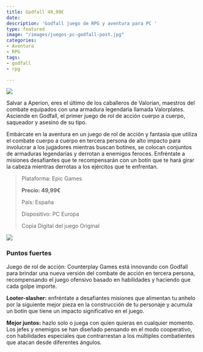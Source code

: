 ```yaml
---
title: Godfall 49,99€
date: 
description: 'Godfall juego de RPG y aventura para PC '
type: featured
image: "/images/juegos-pc-godfall-post.jpg"
categories:
- Aventura
- RPG
tags:
- godfall
- rpg

---
```

![](/images/pedir-boton-1.png)

Salvar a Aperion, eres el último de los caballeros de Valorian, maestros del combate equipados con una armadura legendaria llamada Valorplates. Asciende en Godfall, el primer juego de rol de acción cuerpo a cuerpo, saqueador y asesino de su tipo.

Embárcate en la aventura en un juego de rol de acción y fantasía que utiliza el combate cuerpo a cuerpo en tercera persona de alto impacto para involucrar a los jugadores mientras buscan botines, se colocan conjuntos de armaduras legendarias y derrotan a enemigos feroces. Enfréntate a misiones desafiantes que te recompensarán con un botín que te hará girar la cabeza mientras derrotas a los ejércitos que te enfrentan.

> Plataforma: Epic Games
>
> **Precio: 49,99€**
>
> País: España
>
> Dispositivo: PC Europa
>
> Copia Digital del juego Original

[![](/images/juegos-pc-godfall-trailer.jpg)]()

### Puntos fuertes

Juego de rol de acción: Counterplay Games está innovando con Godfall para brindar una nueva versión del combate de acción en tercera persona, recompensando el juego ofensivo basado en habilidades y haciendo que cada golpe importe.

**Looter-slasher:** enfréntate a desafiantes misiones que alimentan tu anhelo por la siguiente mejor pieza en la construcción de tu personaje y acumula un botín que tiene un impacto significativo en el juego.

**Mejor juntos:** hazlo solo o juega con quien quieras en cualquier momento. Los jefes y enemigos se han diseñado pensando en el modo cooperativo, con habilidades especiales que contrarrestan a los múltiples combatientes que atacan desde diferentes ángulos.